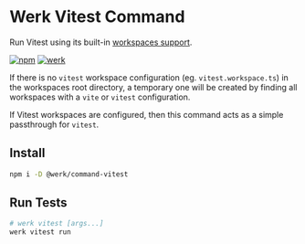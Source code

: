 # Werk Vitest Command

Run Vitest using its built-in [workspaces support](https://vitest.dev/guide/workspace.html).

[![npm](https://img.shields.io/npm/v/@werk/command-vitest?label=NPM)](https://www.npmjs.com/package/@werk/command-vitest)
[![werk](https://img.shields.io/npm/v/@werk/cli?label=Werk&color=purple)](https://www.npmjs.com/package/@werk/cli)

If there is no `vitest` workspace configuration (eg. `vitest.workspace.ts`) in the workspaces root directory, a temporary one will be created by finding all workspaces with a `vite` or `vitest` configuration.

If Vitest workspaces are configured, then this command acts as a simple passthrough for `vitest`.

## Install

```sh
npm i -D @werk/command-vitest
```

## Run Tests

```sh
# werk vitest [args...]
werk vitest run
```
